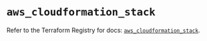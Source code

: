# `aws_cloudformation_stack`

Refer to the Terraform Registry for docs: [`aws_cloudformation_stack`](https://registry.terraform.io/providers/hashicorp/aws/5.68.0/docs/resources/cloudformation_stack).
